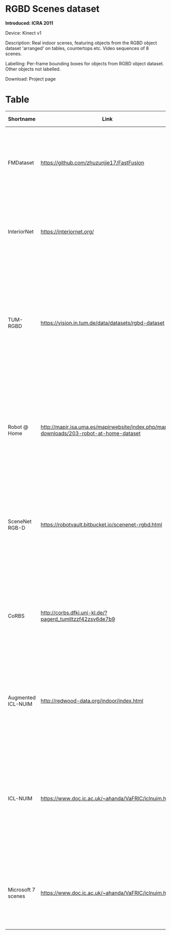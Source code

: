 # RGBD Scenes dataset
**Introduced: ICRA 2011**

Device: Kinect v1

Description: Real indoor scenes, featuring objects from the RGBD object dataset 'arranged' on tables, countertops etc. Video sequences of 8 scenes.

Labelling: Per-frame bounding boxes for objects from RGBD object dataset. Other objects not labelled.

Download: Project page
# Table
|Shortname|Link|Affiliation|Year|Platform|Publication|Environment|Pose|Map|IMU|GPS|Labels|2D Lidar|3D Lidar|Mono|Stereo|Omni|RGBD|Event|Radar|Sonar|DVL|Other|<div style="width:[500]">[Ref]</div>|
|----|----|----|----|----|----|----|----|----|----|----|----|----|----|----|----|----|----|----|----|----|----|----|----|
|FMDataset|https://github.com/zhuzunjie17/FastFusion|Hangzhou Dianzi / Tsinghua|2019|Hand|ICME|Indoor|||O||||||||O||||||Shan, Zeyong, Ruijian Li, and Sören Schwertfeger. "RGBD-Inertial Trajectory Estimation and Mapping for Ground Robots." Sensors 19.10 (2019): 2251.|
|InteriorNet|https://interiornet.org/|Imperial College|2018|Hand|BMVC|Indoor|O|O|O||O||||O||O|O||||Texture, Lighting, Context, Optical Flow|Li, Wenbin, et al. "InteriorNet: Mega-scale multi-sensor photo-realistic indoor scenes dataset." arXiv preprint arXiv:1809.00716 (2018).|
|TUM-RGBD|https://vision.in.tum.de/data/datasets/rgbd-dataset|TUM|2012|Hand / Mob|IROS|Indoor|O||O||||||||O||||||J. Sturm, N. Engelhard, F. Endres, W. Burgard, and D. Cremers. A Benchmark for the Evaluation of RGB-D SLAM Systems. In Proceedings of the IEEE/RSJ International Conference on Intelligent Robots and Systems (IROS), pages 573–580. IEEE, 2012|
|Robot @ Home|http://mapir.isa.uma.es/mapirwebsite/index.php/mapir-downloads/203-robot-at-home-dataset|MRPT|2017|Mob|IJRR|Indoor|O|O|||O|O|||||O|||||Semantic Labels|Ruiz-Sarmiento, J. R., Cipriano Galindo, and J. González-Jiménez. "Robot@ home, a robotic dataset for semantic mapping of home environments." The International Journal of Robotics Research 36.2 (2017): 131-141.|
|SceneNet RGB-D|https://robotvault.bitbucket.io/scenenet-rgbd.html|Imperial|2017|Hand|ICCV|Indoor|O||||O||||||O||||||McCormac, John, et al. "Scenenet rgb-d: Can 5m synthetic images beat generic imagenet pre-training on indoor segmentation." The IEEE International Conference on Computer Vision (ICCV). Vol. 1. 2017.|
|CoRBS|http://corbs.dfki.uni-kl.de/?pagerd_tumlltzzf42zsv6de7b9|DFKI|2016|Hand|WACV|Indoor|O|O|||||||||O||||||O. Wasenmuller, M. Meyer, and D. Stricker. CoRBS: Comprehensive RGB-D benchmark for SLAM using Kinect v2. In IEEE Winter Conference on Applications of Computer Vision (WACV), pages 1–7. IEEE, 2016|
|Augmented ICL-NUIM|http://redwood-data.org/indoor/index.html|Redwood|2015|Hand|CVPR|Indoor|O|O|||||||||O||||||Choi, Sungjoon, Qian-Yi Zhou, and Vladlen Koltun. "Robust reconstruction of indoor scenes." Computer Vision and Pattern Recognition (CVPR), 2015 IEEE Conference on. IEEE, 2015.|
|ICL-NUIM|https://www.doc.ic.ac.uk/~ahanda/VaFRIC/iclnuim.html|Imperial|2014|Hand|ICRA|Indoor|O|O|||||||||O||||||A. Handa, T. Whelan, J. McDonald, and A. J. Davison. A Benchmark for RGB-D Visual Odometry, 3D Reconstruction and SLAM. In Proceedings of the IEEE International Conference on Robotics and Automation (ICRA), pages 1524–1531. IEEE, 2014|
|Microsoft 7 scenes|https://www.doc.ic.ac.uk/~ahanda/VaFRIC/iclnuim.html|Microsoft|2013|Hand|CVPR|Indoor|O|O||||||O|||||||||J. Shotton, B. Glocker, C. Zach, S. Izadi, A. Criminisi, and A. Fitzgibbon, “Scene coordinate regression forests for camera relocalization in rgb-d images,” in CVPR, June 2013.|
